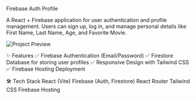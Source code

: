 Firebase Auth Profile

A React + Firebase application for user authentication and profile management. Users can sign up, log in, and manage personal details like First Name, Last Name, Age, and Favorite Movie.

![Project Preview](./assets/Screenshot%2025-08-14%213432.png)

✨ Features
✅ Firebase Authentication (Email/Password)
✅ Firestore Database for storing user profiles
✅ Responsive Design with Tailwind CSS
✅ Firebase Hosting Deployment

🛠 Tech Stack
React (Vite)
Firebase (Auth, Firestore)
React Router
Tailwind CSS
Firebase Hosting
